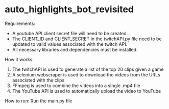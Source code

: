 # auto_highlights_bot_revisited

Requirements: 
 * A youtube API client secret file will need to be created.
 * The CLIENT_ID and CLIENT_SECRET in the twitchAPI.py file need to be updated to valid values associated with the twitch API.
 * All necessary libraries and dependencies must be installed. 

How it works:
1. The twitchAPI is used to generate a list of the top 20 clips given a game
2. A selenium webscraper is used to download the videos from the URLs associated with the clips
3. FFmpeg is used to combine the videos into a single .mp4 file
4. The YouTube API is used to automatically upload the video to YouTube

How to run:
Run the main.py file

